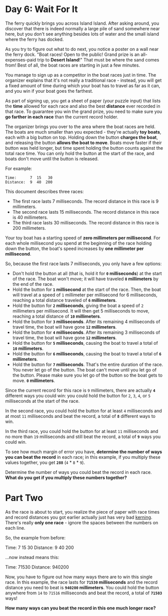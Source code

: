 # Day 6: Wait For It

The ferry quickly brings you across Island Island. After asking around, you discover that there is indeed normally a large pile of sand somewhere near here, but you don't see anything besides lots of water and the small island where the ferry has docked.

As you try to figure out what to do next, you notice a poster on a wall near the ferry dock. "Boat races! Open to the public! Grand prize is an all-expenses-paid trip to **Desert Island**!" That must be where the sand comes from! Best of all, the boat races are starting in just a few minutes.

You manage to sign up as a competitor in the boat races just in time. The organizer explains that it's not really a traditional race - instead, you will get a fixed amount of time during which your boat has to travel as far as it can, and you win if your boat goes the farthest.

As part of signing up, you get a sheet of paper (your puzzle input) that lists the **time** allowed for each race and also the best **distance** ever recorded in that race. To guarantee you win the grand prize, you need to make sure you **go farther in each race** than the current record holder.

The organizer brings you over to the area where the boat races are held. The boats are much smaller than you expected - they're actually **toy boats**, each with a big button on top. Holding down the button **charges the boat**, and releasing the button **allows the boat to move**. Boats move faster if their button was held longer, but time spent holding the button counts against the total race time. You can only hold the button at the start of the race, and boats don't move until the button is released.

For example:

```
Time:      7  15   30
Distance:  9  40  200
```

This document describes three races:

- The first race lasts 7 milliseconds. The record distance in this race is 9 millimeters.
- The second race lasts 15 milliseconds. The record distance in this race is 40 millimeters.
- The third race lasts 30 milliseconds. The record distance in this race is 200 millimeters.

Your toy boat has a starting speed of **zero millimeters per millisecond**. For each whole millisecond you spend at the beginning of the race holding down the button, the boat's speed increases by **one millimeter per millisecond**.

So, because the first race lasts 7 milliseconds, you only have a few options:

- Don't hold the button at all (that is, hold it for **`0` milliseconds**) at the start of the race. The boat won't move; it will have traveled **`0` millimeters** by the end of the race.
- Hold the button for **`1` millisecond** at the start of the race. Then, the boat will travel at a speed of `1` millimeter per millisecond for 6 milliseconds, reaching a total distance traveled of **`6` millimeters**.
- Hold the button for **`2` milliseconds**, giving the boat a speed of `2` millimeters per millisecond. It will then get 5 milliseconds to move, reaching a total distance of **`10` millimeters**.
- Hold the button for **`3` milliseconds**. After its remaining 4 milliseconds of travel time, the boat will have gone **`12` millimeters**.
- Hold the button for **`4` milliseconds**. After its remaining 3 milliseconds of travel time, the boat will have gone **`12` millimeters**.
- Hold the button for **`5` milliseconds**, causing the boat to travel a total of **`10` millimeters**.
- Hold the button for **`6` milliseconds**, causing the boat to travel a total of **`6` millimeters**.
- Hold the button for **`7` milliseconds**. That's the entire duration of the race. You never let go of the button. The boat can't move until you let go of the button. Please make sure you let go of the button so the boat gets to move. **`0` millimeters**.

Since the current record for this race is `9` millimeters, there are actually **`4`** different ways you could win: you could hold the button for `2`, `3`, `4`, or `5` milliseconds at the start of the race.

In the second race, you could hold the button for at least `4` milliseconds and at most `11` milliseconds and beat the record, a total of **`8`** different ways to win.

In the third race, you could hold the button for at least `11` milliseconds and no more than `19` milliseconds and still beat the record, a total of **`9`** ways you could win.

To see how much margin of error you have, **determine the number of ways you can beat the record** in each race; in this example, if you multiply these values together, you get **`288`** (`4` * `8` * `9`).

Determine the number of ways you could beat the record in each race. **What do you get if you multiply these numbers together?**

# Part Two

As the race is about to start, you realize the piece of paper with race times and record distances you got earlier actually just has very bad [kerning](https://en.wikipedia.org/wiki/Kerning). There's really **only one race** - ignore the spaces between the numbers on each line.

So, the example from before:

Time:      7  15   30
Distance:  9  40  200

...now instead means this:

Time:      71530
Distance:  940200

Now, you have to figure out how many ways there are to win this single race. In this example, the race lasts for **`71530` milliseconds** and the record distance you need to beat is **`940200` millimeters**. You could hold the button anywhere from `14` to `71516` milliseconds and beat the record, a total of **`71503`** ways!

**How many ways can you beat the record in this one much longer race?**
